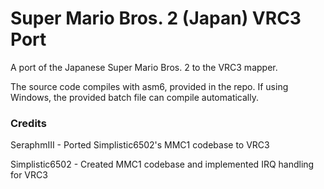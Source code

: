 # Super Mario Bros. 2 (Japan) VRC3 Port
A port of the Japanese Super Mario Bros. 2 to the VRC3 mapper.

The source code compiles with asm6, provided in the repo. If using Windows, the provided batch file can compile automatically.

### Credits
SeraphmIII - Ported Simplistic6502's MMC1 codebase to VRC3

Simplistic6502 - Created MMC1 codebase and implemented IRQ handling for VRC3
